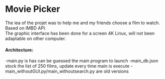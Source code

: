 # Movie Picker

The iea of the projet was to help me and my friends choose a film to watch.\
Based on IMBD API.\
The graphic interface has been done for a screen 4K Linux, will not been adaptable on other computer.

#### Architecture:
 -main.py is has can be guessed the main program to launch
 -main_db.json stock the list of 250 films, update every time main is execute
 -main_withoutGUI.py/main_withoutsearch.py are old versions